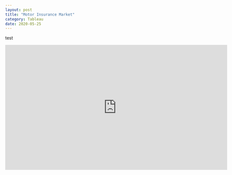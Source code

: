 ```yaml
---
layout: post
title: "Motor Insurance Market"
category: Tableau
date: 2020-05-25
---
```


test

<iframe src="https://public.tableau.com/shared/T5R4BT6RP?:showVizHome=no&:embed=true" width="710" height="400" frameborder="true"></iframe>




